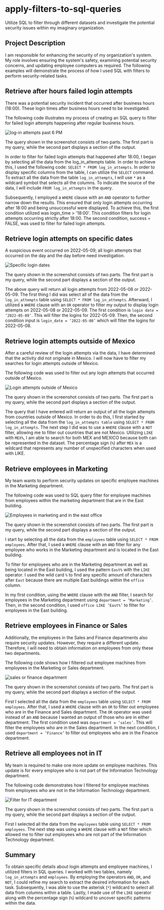 # apply-filters-to-sql-queries

Utilize SQL to filter through different datasets and investigate the potential security issues within my imaginary organization.

## Project Description

I am responsible for enhancing the security of my organization's system. My role involves ensuring the system's safety, examining potential security concerns, and updating employee computers as required. The following examples will demonstrate the process of how I used SQL with filters to perform security-related tasks.

## Retrieve after hours failed login attempts

There was a potential security incident that occurred after business hours (18:00). These login times after business hours need to be investigated.

The following code illustrates my process of creating an SQL query to filter for failed login attempts happening after regular business hours.

![log-in attempts past 6 PM](https://i.imgur.com/f51fjxo.png)

The query shown in the screenshot consists of two parts. The first part is my query, while the second part displays a section of the output.

In order to filter for failed login attempts that happened after 18:00, I began by selecting all the data from the log_in_attempts table. In order to achieve this, I used the following code: ```SELECT * FROM log_in_attempts```. 
In order to display specific columns from the table, I can utilize the ```SELECT``` command. To extract all the data from the table ```log_in_attempts```, I will use ```*``` as a wildcard symbol that selects all the columns. To indicate the source of the data, I will include ```FROM log_in_attempts``` in the query.


Subsequently, I employed a ```WHERE``` clause with an ```AND``` operator to further narrow down the results. This ensured that only login attempts occurring after 18:00 and being unsuccessful were displayed. To achieve this, the first condition utilized was login_time > '18:00'. This condition filters for login attempts occurring strictly after 18:00. The second condition, success = FALSE, was used to filter for failed login attempts.

## Retrieve login attempts on specific dates

A suspicious event occurred on 2022-05-09; all login attempts that occurred on the day and the day before need investigation.

![Specific login dates](https://i.imgur.com/wHihv7U.png)

The query shown in the screenshot consists of two parts. The first part is my query, while the second part displays a section of the output.

The above query will return all login attempts from 2022-05-08 or 2022-05-09. The first thing I did was select all of the data from the ```log_in_attempts``` table using ```SELECT * FROM log_in_attempts```. Afterward, I utilized a ```WHERE``` clause with an ```OR``` operator to filter my output to display login attempts on 2022-05-08 or 2022-05-09. The first condition is ```login date = ‘2022-05-09’```. This will filter the logins for 2022-05-09. Then, the second condition input is ```login_date = ‘2022-05-08’``` which will filter the logins for 2022-05-08.

## Retrieve login attempts outside of Mexico

After a careful review of the login attempts via the data, I have determined that the activity did not originate in Mexico. I will now have to filter my searches for login attempts outside of Mexico.

The following code was used to filter out any login attempts that occurred outside of Mexico.

![Login attempts outside of Mexico](https://i.imgur.com/ervBxbE.png)

The query shown in the screenshot consists of two parts. The first part is my query, while the second part displays a section of the output.

The query that I have entered will return an output of all the login attempts from countries outside of Mexico. In order to do this, I first started by selecting all the data from the ```log_in_attempts table``` using ```SELECT * FROM log_in_attempts```. The next step I did was to use a ```WHERE``` clause with a ```NOT``` filter, allowing me to filter out countries that are not Mexico. Utilizing ```LIKE``` with ```MEX%```, I am able to search for both MEX and MEXICO because both can be represented in the dataset. The percentage sign (```%```) after ```MEX``` is a wildcard that represents any number of unspecified characters when used with LIKE.

## Retrieve employees in Marketing

My team wants to perform security updates on specific employee machines in the Marketing department.

The following code was used to SQL query filter for employee machines from employees within the marketing department that are in the East building.

![Employees in marketing and in the east office](https://i.imgur.com/zk7Hoh7.png)

The query shown in the screenshot consists of two parts. The first part is my query, while the second part displays a section of the output.

I start by selecting all the data from the ```employees``` table using ```SELECT * FROM employees```. After that, I used a ```WHERE``` clause with an ```AND``` filter for any employee who works in the Marketing department and is located in the East building. 

To filter for employees who are in the Marketing department as well as being located in the East building, I used the pattern ```East%``` with the ```LIKE``` operator. I used the wild card ```%``` to find any specific amount of characters after ```East``` because there are multiple East buildings within the ```office``` column. 

In my first condition, using the ```WHERE``` clause with the ```AND``` filter, I search for employees in the Marketing department using ```department = ‘Marketing’```. Then, in the second condition, I used ```office LIKE ‘East%’``` to filter for employees in the East building.

## Retrieve employees in Finance or Sales

Additionally, the employees in the Sales and Finance departments also require security updates. However, they require a different update. Therefore, I will need to obtain information on employees from only these two departments.

The following code shows how I filtered out employee machines from employees in the Marketing or Sales department.

![sales or finance department](https://i.imgur.com/gUGgf7p.png)

The query shown in the screenshot consists of two parts. The first part is my query, while the second part displays a section of the output.

First I selected all the data from the ```employees``` table using ```SELECT * FROM employees```. After that, I used a ```WHERE``` clause with an ```OR``` to filter out employees who are in the Finance and Sales department. The ```OR``` operator was used instead of an ```AND``` because I wanted an output of those who are in either department. The first condition used was ```department = ‘sales’```. This will filter the employees who are in the Sales department. In the next condition, I used ```department = ‘Finance’``` to filter out employees who are in the Finance department.

## Retrieve all employees not in IT

My team is required to make one more update on employee machines. This update is for every employee who is not part of the Information Technology department.

The following code demonstrates how I filtered for employee machines from employees who are not in the Information Technology department.

![Filter for IT department](https://i.imgur.com/fdjcbhy.png)

The query shown in the screenshot consists of two parts. The first part is my query, while the second part displays a section of the output.

First I selected all the data from the ```employees``` table using ```SELECT * FROM employees```. The next step was using a ```WHERE``` clause with a ```NOT``` filter which allowed me to filter out employees who are not part of the Information Technology department.

## Summary

To obtain specific details about login attempts and employee machines, I utilized filters in SQL queries. I worked with two tables, namely ```log_in_attempts``` and ```employees```. By employing the operators ```AND```, ```OR```, and ```NOT```, I could refine my search to extract the desired information for each task. Subsequently, I was able to use the asterisk (```*```) wildcard to select all data from columns within a table. Lastly, I made use of the ```LIKE``` operator along with the percentage sign (```%```) wildcard to uncover specific patterns within the data.


